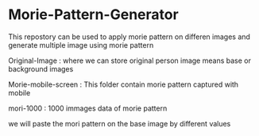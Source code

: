 # Morie-Pattern-Generator
This repostory can be used to apply morie pattern on differen images and generate multiple image using morie pattern

Original-Image : where we can store original person image means base or background images

Morie-mobile-screen : This folder contain morie pattern captured with mobile 

mori-1000 : 1000 immages data of morie pattern

we will paste the mori pattern on the base image by different values 
